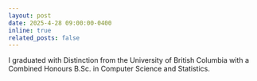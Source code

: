 ```yaml
---
layout: post
date: 2025-4-28 09:00:00-0400
inline: true
related_posts: false
---
```


I graduated with Distinction from the University of British Columbia with a Combined Honours B.Sc. in Computer Science and Statistics.